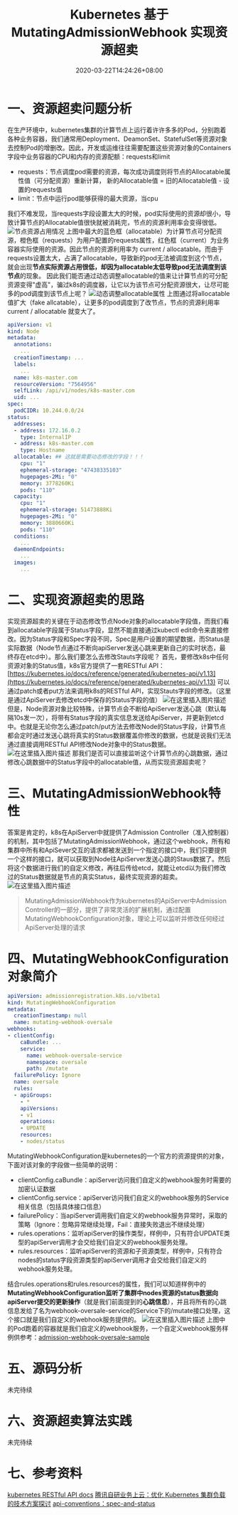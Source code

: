 ﻿---
title: "Kubernetes 基于 MutatingAdmissionWebhook 实现资源超卖"
date: 2020-03-22T14:24:26+08:00
draft: false
---

# 一、资源超卖问题分析
在生产环境中，kubernetes集群的计算节点上运行着许许多多的Pod，分别跑着各种业务容器，我们通常用Deployment、DeamonSet、StatefulSet等资源对象去控制Pod的增删改。因此，开发或运维往往需要配置这些资源对象的Containers字段中业务容器的CPU和内存的资源配额：requests和limit

 - requests：节点调度pod需要的资源，每次成功调度则将节点的Allocatable属性值（可分配资源）重新计算，
 新的Allocatable值 = 旧的Allocatable值 - 设置的requests值
 - limit：节点中运行pod能够获得的最大资源，当cpu

我们不难发现，当requests字段设置太大的时候，pod实际使用的资源却很小，导致计算节点的Allocatable值很快就被消耗完，节点的资源利用率会变得很低。
![节点资源占用情况](https://img-blog.csdnimg.cn/20200322114901919.png?x-oss-process=image/watermark,type_ZmFuZ3poZW5naGVpdGk,shadow_10,text_aHR0cHM6Ly9ibG9nLmNzZG4ubmV0L3FxXzE3MzA1MjQ5,size_16,color_FFFFFF,t_70)
上图中最大的蓝色框（allocatable）为计算节点可分配资源，橙色框（requests）为用户配置的requests属性，红色框（current）为业务容器实际使用的资源。因此节点的资源利用率为 current / allocatable。而由于requests设置太大，占满了allocatable，导致新的pod无法被调度到这个节点，就会出现**节点实际资源占用很低，却因为allocatable太低导致pod无法调度到该节点**的现象。
因此我们能否通过动态调整allocatable的值来让计算节点的可分配资源变得"虚高"，骗过k8s的调度器，让它以为该节点可分配资源很大，让尽可能多的pod调度到该节点上呢？
![动态调整allocatable属性](https://img-blog.csdnimg.cn/20200322120030803.png?x-oss-process=image/watermark,type_ZmFuZ3poZW5naGVpdGk,shadow_10,text_aHR0cHM6Ly9ibG9nLmNzZG4ubmV0L3FxXzE3MzA1MjQ5,size_16,color_FFFFFF,t_70)
上图通过将allocatable值扩大（fake allcatable），让更多的pod调度到了改节点，节点的资源利用率 current / allocatable 就变大了。

```yaml
apiVersion: v1
kind: Node
metadata:
  annotations:
    ...
  creationTimestamp: ...
  labels:
    ...
  name: k8s-master.com
  resourceVersion: "7564956"
  selfLink: /api/v1/nodes/k8s-master.com
  uid: ...
spec:
  podCIDR: 10.244.0.0/24
status:
  addresses:
  - address: 172.16.0.2
    type: InternalIP
  - address: k8s-master.com
    type: Hostname
  allocatable: ## 这就是需要动态修改的字段！！！
    cpu: "1"
    ephemeral-storage: "47438335103"
    hugepages-2Mi: "0"
    memory: 3778260Ki
    pods: "110"
  capacity:
    cpu: "1"
    ephemeral-storage: 51473888Ki
    hugepages-2Mi: "0"
    memory: 3880660Ki
    pods: "110"
  conditions:
    ...
  daemonEndpoints:
    ...
  images: 
    ...
```

# 二、实现资源超卖的思路
实现资源超卖的关键在于动态修改节点Node对象的allocatable字段值，而我们看到allocatable字段属于Status字段，显然不能直接通过kubectl edit命令来直接修改。因为Status字段和Spec字段不同，Spec是用户设置的期望数据，而Status是实际数据（Node节点通过不断向apiServer发送心跳来更新自己的实时状态，最终存在etcd中）。那么我们要怎么去修改Stauts字段呢？
首先，要修改k8s中任何资源对象的Status值，k8s官方提供了一套RESTful API：[https://kubernetes.io/docs/reference/generated/kubernetes-api/v1.13](https://kubernetes.io/docs/reference/generated/kubernetes-api/v1.13)
可以通过patch或者put方法来调用k8s的RESTful API，实现Stauts字段的修改。（这里是通过ApiServer去修改etcd中保存的Status字段的值）
![在这里插入图片描述](https://img-blog.csdnimg.cn/20200322133615880.png?x-oss-process=image/watermark,type_ZmFuZ3poZW5naGVpdGk,shadow_10,text_aHR0cHM6Ly9ibG9nLmNzZG4ubmV0L3FxXzE3MzA1MjQ5,size_16,color_FFFFFF,t_70)
但是，Node资源对象比较特殊，计算节点会不断给ApiServer发送心跳（默认每隔10s发一次），将带有Status字段的真实信息发送给ApiServer，并更新到etcd中。也就是无论你怎么通过patch/put方法去修改Node的Status字段，计算节点都会定时通过发送心跳将真实的Status数据覆盖你修改的数据，也就是说我们无法通过直接调用RESTful API修改Node对象中的Status数据。
![在这里插入图片描述](https://img-blog.csdnimg.cn/20200322134459160.png?x-oss-process=image/watermark,type_ZmFuZ3poZW5naGVpdGk,shadow_10,text_aHR0cHM6Ly9ibG9nLmNzZG4ubmV0L3FxXzE3MzA1MjQ5,size_16,color_FFFFFF,t_70)
那我们是否可以直接监听这个计算节点的心跳数据，通过修改心跳数据中的Status字段中的allocatable值，从而实现资源超卖呢？
# 三、MutatingAdmissionWebhook特性
答案是肯定的，k8s在ApiServer中就提供了Admission Controller（准入控制器）的机制，其中包括了MutatingAdmissionWebhook，通过这个webhook，所有和集群中所有和ApiSever交互的请求都被发送到一个指定的接口中，我们只要提供一个这样的接口，就可以获取到Node往ApiServer发送心跳的Staus数据了。然后将这个数据进行我们的自定义修改，再往后传给etcd，就能让etcd以为我们修改过的Status数据就是节点的真实Status，最终实现资源的超卖。
![在这里插入图片描述](https://img-blog.csdnimg.cn/20200322144828984.png?x-oss-process=image/watermark,type_ZmFuZ3poZW5naGVpdGk,shadow_10,text_aHR0cHM6Ly9ibG9nLmNzZG4ubmV0L3FxXzE3MzA1MjQ5,size_16,color_FFFFFF,t_70)

> MutatingAdmissionWebhook作为kubernetes的ApiServer中Admission Controller的一部分，提供了非常灵活的扩展机制，通过配置MutatingWebhookConfiguration对象，理论上可以监听并修改任何经过ApiServer处理的请求

# 四、MutatingWebhookConfiguration对象简介

```yaml
apiVersion: admissionregistration.k8s.io/v1beta1
kind: MutatingWebhookConfiguration
metadata:
  creationTimestamp: null
  name: mutating-webhook-oversale
webhooks:
- clientConfig:
    caBundle: ...
    service:
      name: webhook-oversale-service
      namespace: oversale
      path: /mutate
  failurePolicy: Ignore
  name: oversale
  rules:
  - apiGroups:
    - *
    apiVersions:
    - v1
    operations:
    - UPDATE
    resources:
    - nodes/status

```
MutatingWebhookConfiguration是kubernetes的一个官方的资源提供的对象，下面对该对象的字段做一些简单的说明：

 - clientConfig.caBundle：apiServer访问我们自定义的webhook服务时需要的加密认证数据
 - clientConfig.service：apiServer访问我们自定义的webhook服务的Service相关信息（包括具体接口信息）
 - failurePolicy：当apiServer调用我们自定义的webhook服务异常时，采取的策略（Ignore：忽略异常继续处理，Fail：直接失败退出不继续处理）
 - rules.operations：监听apiServer的操作类型，样例中，只有符合UPDATE类型的apiServer调用才会交给我们自定义的webhook服务处理。
 - rules.resources：监听apiServer的资源和子资源类型，样例中，只有符合nodes的status字段资源类型的apiServer调用才会交给我们自定义的webhook服务处理。

结合rules.operations和rules.resources的属性，我们可以知道样例中的**MutatingWebhookConfiguration监听了集群中nodes资源的status数据向apiServer提交的更新操作**（就是我们前面提到的**心跳信息**），并且将所有的心跳信息发给了名为webhook-oversale-service的Service下的/mutate接口处理，这个接口就是我们自定义的webhook服务提供的。
![在这里插入图片描述](https://img-blog.csdnimg.cn/20200322150846693.png?x-oss-process=image/watermark,type_ZmFuZ3poZW5naGVpdGk,shadow_10,text_aHR0cHM6Ly9ibG9nLmNzZG4ubmV0L3FxXzE3MzA1MjQ5,size_16,color_FFFFFF,t_70)
上图中的Pod跑着的容器就是我们自定义的webhook服务，一个自定义webhook服务样例供参考：[admission-webhook-oversale-sample](https://gitee.com/lianghaocs/admission-webhook-oversale-sample)
# 五、源码分析
未完待续
# 六、资源超卖算法实践
未完待续
# 七、参考资料
[kubernetes RESTful API docs](https://kubernetes.io/docs/reference/generated/kubernetes-api/v1.13)
[腾讯自研业务上云：优化 Kubernetes 集群负载的技术方案探讨](https://www.infoq.cn/article/wyjT7HApETsiEAMoiL7Z)
[api-conventions：spec-and-status](https://github.com/kubernetes/community/blob/master/contributors/devel/sig-architecture/api-conventions.md#spec-and-status)